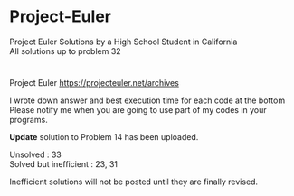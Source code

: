 # Project-Euler
Project Euler Solutions by a High School Student in California  
All solutions up to problem 32  
#  
  
Project Euler https://projecteuler.net/archives  
  
I wrote down answer and best execution time for each code at the bottom  
Please notify me when you are going to use part of my codes in your programs.  
  
**Update** solution to Problem 14 has been uploaded.  

Unsolved : 33  
Solved but inefficient : 23, 31  
  
Inefficient solutions will not be posted until they are finally revised.
